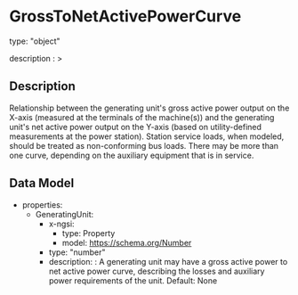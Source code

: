 # GrossToNetActivePowerCurve
type: "object"
description : >
## Description
Relationship between the generating unit's gross active power output on the X-axis (measured at the terminals of the machine(s)) and the generating unit's net active power output on the Y-axis (based on utility-defined measurements at the power station). Station service loads, when modeled, should be treated as non-conforming bus loads. There may be more than one curve, depending on the auxiliary equipment that is in service.

## Data Model
  - properties:
    - GeneratingUnit:
      - x-ngsi:
        - type: Property
        - model: https://schema.org/Number
      - type: "number"
      - description: : A generating unit may have a gross active power to net active power curve, describing the losses and auxiliary power requirements of the unit. Default: None
